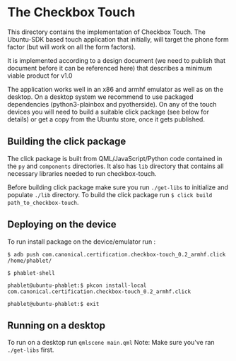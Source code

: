 The Checkbox Touch
==================

This directory contains the implementation of Checkbox Touch. The Ubuntu-SDK
based touch application that initially, will target the phone form factor (but
will work on all the form factors).

It is implemented according to a design document (we need to publish that
document before it can be referenced here) that describes a minimum viable
product for v1.0

The application works well in an x86 and armhf emulator as well as on the
desktop. On a desktop system we recommend to use packaged dependencies
(python3-plainbox and pyotherside). On any of the touch devices you will need
to build a suitable click package (see below for details) or get a copy from
the Ubuntu store, once it gets published.

Building the click package
--------------------------

The click package is built from QML/JavaScript/Python code contained in the
`py` and `components` directories. It also has `lib` directory that contains
all necessary libraries needed to run checkbox-touch.

Before building click package make sure you run `./get-libs` to initialize and
populate `./lib` directory.
To build the click package run `$ click build path_to_checkbox-touch`.

Deploying on the device
-----------------------

To run install package on the device/emulator run :

`$ adb push com.canonical.certification.checkbox-touch_0.2_armhf.click`
`/home/phablet/`

`$ phablet-shell`

`phablet@ubuntu-phablet:$ pkcon install-local`
`com.canonical.certification.checkbox-touch_0.2_armhf.click`

`phablet@ubuntu-phablet:$ exit`


Running on a desktop
--------------------

To run on a desktop run `qmlscene main.qml`
Note: Make sure you've ran `./get-libs` first.


